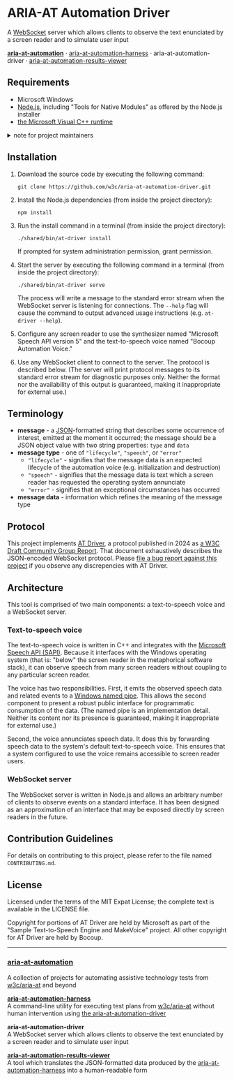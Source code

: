 # ARIA-AT Automation Driver

A [WebSocket](https://developer.mozilla.org/en-US/docs/Web/API/WebSocket)
server which allows clients to observe the text enunciated by a screen reader
and to simulate user input

**[aria-at-automation](https://github.com/w3c/aria-at-automation)** &middot; [aria-at-automation-harness](https://github.com/w3c/aria-at-automation-harness) &middot; aria-at-automation-driver &middot; [aria-at-automation-results-viewer](https://github.com/w3c/aria-at-automation-results-viewer)

## Requirements

- Microsoft Windows
- [Node.js](https://nodejs.org), including "Tools for Native Modules" as
  offered by the Node.js installer
- [the Microsoft Visual C++
  runtime](https://aka.ms/vs/16/release/vc_redist.x86.exe)

<details>
  <summary>note for project maintainers</summary>

"Tools for Native Modules" is required to install the "robotjs" npm module,
which is a dependency of this project.

[The Visual C++ runtime includes
`VCRUNTIME140.dll`](https://answers.microsoft.com/en-us/windows/forum/all/vcruntime140dll/fc4c0470-4db0-4e7b-9537-58ea62f8ac05),
which is required by the automation voice.

</details>

## Installation

1. Download the source code by executing the following command:

       git clone https://github.com/w3c/aria-at-automation-driver.git

2. Install the Node.js dependencies (from inside the project directory):

       npm install

3. Run the install command in a terminal (from inside the project directory):

       ./shared/bin/at-driver install

   If prompted for system administration permission, grant permission.

4. Start the server by executing the following command in a terminal (from
   inside the project directory):

       ./shared/bin/at-driver serve

   The process will write a message to the standard error stream when the
   WebSocket server is listening for connections. The `--help` flag will cause
   the command to output advanced usage instructions (e.g. `at-driver --help`).

5. Configure any screen reader to use the synthesizer named "Microsoft Speech
   API version 5" and the text-to-speech voice named "Bocoup Automation Voice."

6. Use any WebSocket client to connect to the server. The protocol is described
   below. (The server will print protocol messages to its standard error stream
   for diagnostic purposes only. Neither the format nor the availability of
   this output is guaranteed, making it inappropriate for external use.)

## Terminology

- **message** - a [JSON](https://www.json.org)-formatted string that describes
  some occurrence of interest, emitted at the moment it occurred; the message
  should be a JSON object value with two string properties: `type` and `data`
- **message type** - one of `"lifecycle"`, `"speech"`, or `"error"`
  - `"lifecycle"` - signifies that the message data is an expected lifecycle of
    the automation voice (e.g. initialization and destruction)
  - `"speech"` - signifies that the message data is text which a screen reader
    has requested the operating system annunciate
  - `"error"` - signifies that an exceptional circumstances has occurred
- **message data** - information which refines the meaning of the message type

## Protocol

This project implements [AT Driver](https://w3c.github.io/at-driver/), a
protocol published in 2024 as [a W3C Draft Community Group
Report](https://www.w3.org/standards/types/#CG-DRAFT). That document
exhaustively describes the JSON-encoded WebSocket protocol. Please [file a bug
report against this
project](https://github.com/w3c/aria-at-automation-driver/issues/new) if you
observe any discrepencies with AT Driver.

## Architecture

This tool is comprised of two main components: a text-to-speech voice and a
WebSocket server.

### Text-to-speech voice

The text-to-speech voice is written in C++ and integrates with the [Microsoft
Speech API
(SAPI)](https://docs.microsoft.com/en-us/previous-versions/windows/desktop/ee125663(v=vs.85)).
Because it interfaces with the Windows operating system (that is: "below" the
screen reader in the metaphorical software stack), it can observe speech from
many screen readers without coupling to any particular screen reader.

The voice has two responsibilities. First, it emits the observed speech data
and related events to a [Windows named
pipe](https://docs.microsoft.com/en-us/windows/win32/ipc/named-pipes). This
allows the second component to present a robust public interface for
programmatic consumption of the data. (The named pipe is an implementation
detail. Neither its content nor its presence is guaranteed, making it
inappropriate for external use.)

Second, the voice annunciates speech data. It does this by forwarding speech
data to the system's default text-to-speech voice. This ensures that a system
configured to use the voice remains accessible to screen reader users.

### WebSocket server

The WebSocket server is written in Node.js and allows an arbitrary number of
clients to observe events on a standard interface. It has been designed as an
approximation of an interface that may be exposed directly by screen readers in
the future.

## Contribution Guidelines

For details on contributing to this project, please refer to the file named
`CONTRIBUTING.md`.

## License

Licensed under the terms of the MIT Expat License; the complete text is
available in the LICENSE file.

Copyright for portions of AT Driver are held by Microsoft as part of the
"Sample Text-to-Speech Engine and MakeVoice" project. All other copyright for
AT Driver are held by Bocoup.

---

### [aria-at-automation](https://github.com/w3c/aria-at-automation)

A collection of projects for automating assistive technology tests from [w3c/aria-at](https://github.com/w3c/aria-at) and beyond

**[aria-at-automation-harness](https://github.com/w3c/aria-at-automation-harness)**  
A command-line utility for executing test plans from [w3c/aria-at](https://github.com/w3c/aria-at) without human intervention using [the aria-at-automation-driver](https://github.com/w3c/aria-at-automation-driver)

**aria-at-automation-driver**  
A WebSocket server which allows clients to observe the text enunciated by a screen reader and to simulate user input

**[aria-at-automation-results-viewer](https://github.com/w3c/aria-at-automation-results-viewer)**  
A tool which translates the JSON-formatted data produced by the [aria-at-automation-harness](https://github.com/w3c/aria-at-automation-harness) into a human-readable form
